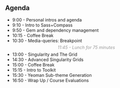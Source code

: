## Agenda


* 9:00 - Personal intros and agenda
* 9:10 - Intro to Sass+Compass
* 9:50 - Gem and dependency management
* 10:15 - Coffee Break
* 10:30 - Media-queries: Breakpoint
<em style="display: block; padding: .4em 0; text-align: center; color: #999; ">11:45 - Lunch for 75 minutes</em>
* 13:00 - Singularity and The Grid
* 14:30 - Advanced Singularity Grids
* 15:00 - Coffee Break
* 15:15 - Intro to Toolkit
* 15:30 - Yeoman Sub-theme Generation
* 16:50 - Wrap Up / Course Evaluations
